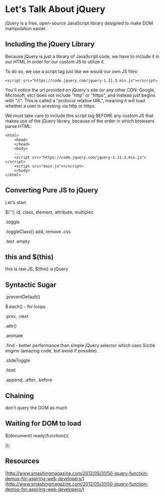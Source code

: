 # Let's Talk About jQuery

jQuery is a free, open-source JavaScript library designed to make DOM manipulation easier.

## Including the jQuery Library

Because jQuery is just a library of JavaScript code, we have to include it in our HTML in order for our custom JS to utilize it.

To do so, we use a script tag just like we would our own JS files:

	<script src="https://code.jquery.com/jquery-1.11.3.min.js"></script>

You'll notice the url provided on jQuery's site (or any other CDN: Google, Microsoft, etc) does not include "http" or "https", and instead just begins with "//". This is called a "protocol relative URL", meaning it will load whether a user is acessing via http or https.

We must take care to include this script tag BEFORE any custom JS that makes use of the jQuery library, because of the order in which browsers parse HTML:

	<html>
    	<head>
        </head>
        <body>
        ...
        <script src="https://code.jquery.com/jquery-1.11.3.min.js"></script>
        <script src="main.js"></script>
        </body>
    </html>
    

        

## Converting Pure JS to jQuery

Let's start 

$('');
id, class, element, attribute, multiples

.toggle

.toggleClass() add, remove
.css

.text
.empty

## this and $(this)

this is raw JS, $(this) is jQuery

## Syntactic Sugar

.preventDefault()

$.each() - for loops

.prev, .next

.attr()

.animate

.find - better performance than simple jQuery selector which uses Sizzle engine (amazing code, but avoid if possible).


.slideToggle

.html

.append, .after, .before

## Chaining

don't query the DOM as much

## Waiting for DOM to load

$(document).ready(function(){

});


## Resources

[http://www.smashingmagazine.com/2012/05/31/50-jquery-function-demos-for-aspiring-web-developers/](http://www.smashingmagazine.com/2012/05/31/50-jquery-function-demos-for-aspiring-web-developers/)

